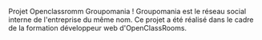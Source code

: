 Projet Openclassromm Groupomania !
Groupomania est le réseau social interne de l'entreprise du même nom. Ce projet a été réalisé dans le cadre de la formation développeur web d'OpenClassRooms.

